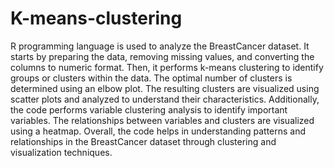 # K-means-clustering
R programming language is used to analyze the BreastCancer dataset. It starts by preparing the data, removing missing values, and converting the columns to numeric format. Then, it performs k-means clustering to identify groups or clusters within the data. The optimal number of clusters is determined using an elbow plot. The resulting clusters are visualized using scatter plots and analyzed to understand their characteristics. Additionally, the code performs variable clustering analysis to identify important variables. The relationships between variables and clusters are visualized using a heatmap. Overall, the code helps in understanding patterns and relationships in the BreastCancer dataset through clustering and visualization techniques.
